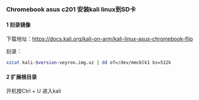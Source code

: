 ### Chromebook asus c201 安装kali linux到SD卡

#### 1 刻录镜像
下载地址：https://docs.kali.org/kali-on-arm/kali-linux-asus-chromebook-flip

刻录：
```bash
xzcat kali-$version-veyron.img.xz | dd of=/dev/mmcblk1 bs=512k
```
#### 2 扩展根目录

开机按Ctrl + U 进入kali 
